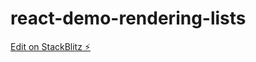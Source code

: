 # react-demo-rendering-lists

[Edit on StackBlitz ⚡️](https://stackblitz.com/edit/react-demo-rendering-lists)